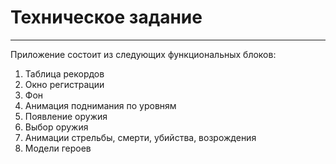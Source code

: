 # Техническое задание
---
Приложение состоит из следующих функциональных блоков:
1. Таблица рекордов
2. Окно регистрации
3. Фон
4. Анимация поднимания по уровням
5. Появление оружия
6. Выбор оружия
7. Анимации стрельбы, смерти, убийства, возрождения
8. Модели героев
